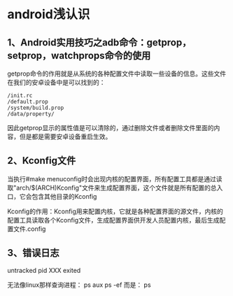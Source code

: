 # android浅认识

## 1、Android实用技巧之adb命令：getprop，setprop，watchprops命令的使用
getprop命令的作用就是从系统的各种配置文件中读取一些设备的信息。这些文件在我们的安卓设备中是可以找到的：

```
/init.rc
/default.prop
/system/build.prop
/data/property/
```

因此getprop显示的属性值是可以清除的，通过删除文件或者删除文件里面的内容，但是都是需要安卓设备重启生效。

## 2、Kconfig文件
当执行#make menuconfig时会出现内核的配置界面，所有配置工具都是通过读取"arch/$(ARCH)Kconfig"文件来生成配置界面，这个文件就是所有配置的总入口，它会包含其他目录的Kconfig

Kconfig的作用：Kconfig用来配置内核，它就是各种配置界面的源文件，内核的配置工具读取各个Kconfig文件，生成配置界面供开发人员配置内核，最后生成配置文件.config

## 3、错误日志
untracked pid XXX exited

无法像linux那样查询进程：
ps aux 
ps -ef
而是：
ps










